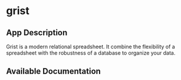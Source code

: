 # grist

## App Description

Grist is a modern relational spreadsheet. It combine the flexibility of a spreadsheet with the robustness of a database to organize your data.

## Available Documentation

